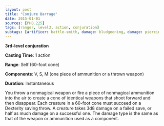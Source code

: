 ```yaml
---
layout: post
title: "Conjure Barrage"
date: 2015-01-01
sources: [PHB.225]
tags: [ranger, level3, action, conjuration]
subtags: [artificer: battle-smith, damage: bludgeoning, damage: piercing, damage: slashing]
---
```


**3rd-level conjuration**

**Casting Time**: 1 action

**Range**: Self (60-foot cone)

**Components**: V, S, M (one piece of ammunition or a thrown weapon)

**Duration**: Instantaneous

You throw a nonmagical weapon or fire a piece of nonmagical ammunition into the air to create a cone of identical weapons that shoot forward and then disappear. Each creature in a 60-foot cone must succeed on a Dexterity saving throw. A creature takes 3d8 damage on a failed save, or half as much damage on a successful one. The damage type is the same as that of the weapon or ammunition used as a component.
